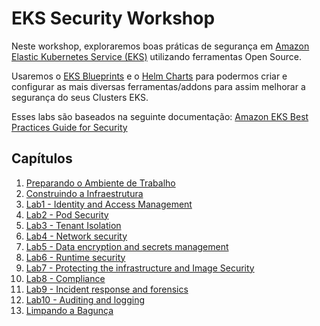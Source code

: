 # EKS Security Workshop

Neste workshop, exploraremos boas práticas de segurança em [Amazon Elastic Kubernetes Service (EKS)](https://aws.amazon.com/eks/) utilizando ferramentas Open Source.

Usaremos o [EKS Blueprints](https://aws-ia.github.io/terraform-aws-eks-blueprints/v4.9.0/) e o [Helm Charts](https://helm.sh/docs/topics/charts/) para podermos criar e configurar as mais diversas ferramentas/addons para assim melhorar a segurança do seus Clusters EKS.

Esses labs são baseados na seguinte documentação: [Amazon EKS Best Practices Guide for Security](https://aws.github.io/aws-eks-best-practices/security/docs/)

## Capítulos

1.  [Preparando o Ambiente de Trabalho](./1-Prepare.md)
2.  [Construindo a Infraestrutura](./2-Infra.md)
3.  [Lab1 - Identity and Access Management](./3-Lab1.md)
4.  [Lab2 - Pod Security](./4-Lab2.md)
5.  [Lab3 - Tenant Isolation](./5-Lab3.md)
6.  [Lab4 - Network security](./6-Lab4.md)
7.  [Lab5 - Data encryption and secrets management](./7-Lab5.md)
8.  [Lab6 - Runtime security](./8-Lab6.md)
9.  [Lab7 - Protecting the infrastructure and Image Security](./9-Lab7.md)
10. [Lab8 - Compliance](./10-Lab8.md)
11. [Lab9 - Incident response and forensics](./11-Lab9.md)
12. [Lab10 - Auditing and logging](./12-Lab10.md)
14. [Limpando a Bagunça](./13-Cleanup.md)